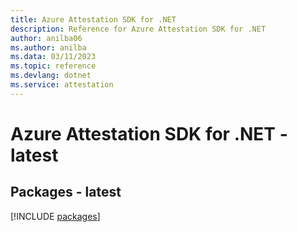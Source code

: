 ```yaml
---
title: Azure Attestation SDK for .NET
description: Reference for Azure Attestation SDK for .NET
author: anilba06
ms.author: anilba
ms.data: 03/11/2023
ms.topic: reference
ms.devlang: dotnet
ms.service: attestation
---
```

# Azure Attestation SDK for .NET - latest
## Packages - latest
[!INCLUDE [packages](attestation-index.md)]